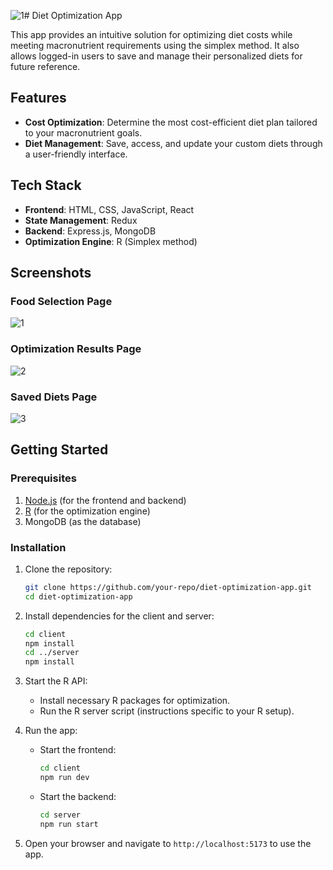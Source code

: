 ![1](https://github.com/user-attachments/assets/e3c2a265-2faf-4e69-b810-8cc8e994cc78)# Diet Optimization App

This app provides an intuitive solution for optimizing diet costs while meeting macronutrient requirements using the simplex method. It also allows logged-in users to save and manage their personalized diets for future reference.

## Features
- **Cost Optimization**: Determine the most cost-efficient diet plan tailored to your macronutrient goals.
- **Diet Management**: Save, access, and update your custom diets through a user-friendly interface.

## Tech Stack
- **Frontend**: HTML, CSS, JavaScript, React
- **State Management**: Redux
- **Backend**: Express.js, MongoDB
- **Optimization Engine**: R (Simplex method)

## Screenshots

### Food Selection Page
![1](https://github.com/user-attachments/assets/bf1ce051-5618-4308-9093-59d7dcafccd3)

### Optimization Results Page
![2](https://github.com/user-attachments/assets/320d7e95-9e03-4423-bce5-859ed8b50fba)

### Saved Diets Page
![3](https://github.com/user-attachments/assets/adae4dde-81e5-4b12-8487-c02f54c935f0)

## Getting Started

### Prerequisites
1. [Node.js](https://nodejs.org/) (for the frontend and backend)
2. [R](https://www.r-project.org/) (for the optimization engine)
3. MongoDB (as the database)

### Installation
1. Clone the repository:
   ```bash
   git clone https://github.com/your-repo/diet-optimization-app.git
   cd diet-optimization-app
   ```

2. Install dependencies for the client and server:
   ```bash
   cd client
   npm install
   cd ../server
   npm install
   ```

3. Start the R API:
   - Install necessary R packages for optimization.
   - Run the R server script (instructions specific to your R setup).

4. Run the app:
   - Start the frontend:
     ```bash
     cd client
     npm run dev
     ```
   - Start the backend:
     ```bash
     cd server
     npm run start
     ```

5. Open your browser and navigate to `http://localhost:5173` to use the app.

